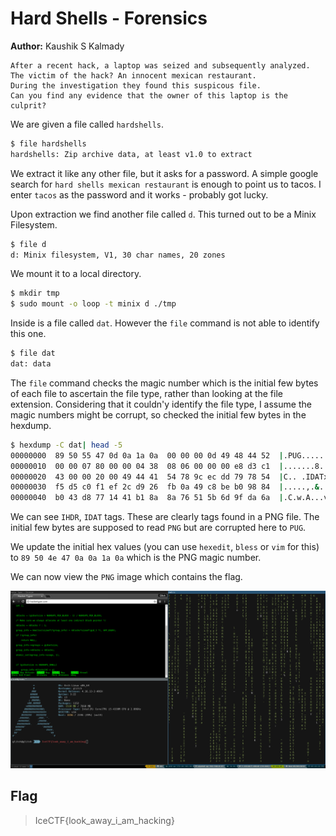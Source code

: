 # Hard Shells - Forensics

**Author:** Kaushik S Kalmady

```
After a recent hack, a laptop was seized and subsequently analyzed.
The victim of the hack? An innocent mexican restaurant.
During the investigation they found this suspicous file.
Can you find any evidence that the owner of this laptop is the culprit?
```

We are given a file called `hardshells`.
```bash
$ file hardshells
hardshells: Zip archive data, at least v1.0 to extract
```

We extract it like any other file, but it asks for a password. A simple google search for `hard shells mexican restaurant` is enough to point us to tacos. I enter `tacos` as the password and it works - probably got lucky.

Upon extraction we find another file called `d`. This turned out to be a Minix Filesystem.
```bash
$ file d
d: Minix filesystem, V1, 30 char names, 20 zones
```

We mount it to a local directory.
```bash
$ mkdir tmp
$ sudo mount -o loop -t minix d ./tmp
```

Inside is a file called `dat`. However the `file` command is not able to identify this one.
```bash
$ file dat
dat: data
```

The `file` command checks the magic number which is the initial few bytes of each file to ascertain the file type, rather than looking at the file extension. Considering that it couldn'y identify the file type, I assume the magic numbers might be corrupt, so checked the initial few bytes in the hexdump.

```bash
$ hexdump -C dat| head -5
00000000  89 50 55 47 0d 0a 1a 0a  00 00 00 0d 49 48 44 52  |.PUG........IHDR|
00000010  00 00 07 80 00 00 04 38  08 06 00 00 00 e8 d3 c1  |.......8........|
00000020  43 00 00 20 00 49 44 41  54 78 9c ec dd 79 78 54  |C.. .IDATx...yxT|
00000030  f5 d5 c0 f1 ef 2c d9 26  fb 0a 49 c8 be b0 98 84  |.....,.&..I.....|
00000040  b0 43 d8 77 14 41 b1 8a  8a 76 51 5b 6d 9f da 6a  |.C.w.A...vQ[m..j|
```

We can see `IHDR`, `IDAT` tags. These are clearly tags found in a PNG file. The initial few bytes are supposed to read `PNG` but are corrupted here to `PUG`. 

We update the initial hex values (you can use `hexedit`, `bless` or `vim` for this) to `89 50 4e 47 0a 0a 1a 0a` which is the PNG magic number.

We can now view the `PNG` image which contains the flag.

![flag](ans.png)

## Flag
> IceCTF{look_away_i_am_hacking}
